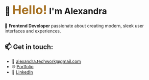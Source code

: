 # 👋 <span style="color:#A77224; font-weight: 700; font-size: 2.5rem;">Hello!</span> I'm Alexandra

🚀 **Frontend Developer** passionate about creating modern, sleek user interfaces and experiences.

## 📫 Get in touch:
- 📧 alexandra.techwork@gmail.com
- 🌐 [Portfolio](https://alexandra-monteiro-portfolio.vercel.app/)
- 💼 [LinkedIn](https://www.linkedin.com/in/alexandrafmonteiro/)


<!--
**alexandrafm/alexandrafm** is a ✨ _special_ ✨ repository because its `README.md` (this file) appears on your GitHub profile.

Here are some ideas to get you started:

- 🔭 I’m currently working on ...
- 🌱 I’m currently learning ...
- 👯 I’m looking to collaborate on ...
- 🤔 I’m looking for help with ...
- 💬 Ask me about ...
- 📫 How to reach me: ...
- 😄 Pronouns: ...
- ⚡ Fun fact: ...
-->

